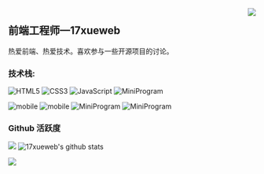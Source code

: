 <img align="right" src="https://count.getloli.com/get/@:17xueweb?theme=rule34">

## 前端工程师—17xueweb

热爱前端、热爱技术。喜欢参与一些开源项目的讨论。

### **技术栈:**

<p>

![HTML5](https://img.shields.io/badge/-HTML5-red?logo=html5&logoColor=white)
![CSS3](https://img.shields.io/badge/-CSS3-blue?logo=css3&logoColor=white)
![JavaScript](https://img.shields.io/badge/-JavaScript-yellow?logo=javascript&logoColor=white)
![MiniProgram](https://img.shields.io/badge/-jquery-blue?logo=jquery&logoColor=white)

</p>

<p>

![mobile](https://img.shields.io/badge/-node-red?logo=node.js&logoColor=white)
![mobile](https://img.shields.io/badge/-vue-yellow?logo=vue.js&logoColor=white)
![MiniProgram](https://img.shields.io/badge/-MiniProgram-blue?logo=wechat&logoColor=white)
![MiniProgram](https://img.shields.io/badge/-uniapp-green?logo=vue.js&logoColor=white)

</p>

### Github 活跃度
[![](https://activity-graph.herokuapp.com/graph?username=17xueweb&theme=dracula)](https://github.com/ashutosh00710/github-readme-activity-graph)
![17xueweb's github stats](https://github-readme-stats.vercel.app/api?username=17xueweb&show_icons=true&theme=vue)

![](https://github-readme-stats.vercel.app/api/top-langs/?username=17xueweb&layout=compact&langs_count=6)
